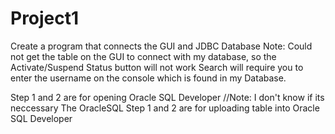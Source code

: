 # Project1
Create a program that connects the GUI and JDBC Database
Note:
Could not get the table on the GUI to connect with my database, so the Activate/Suspend Status button will not work
Search will require you to enter the username on the console which is found in my Database.

Step 1 and 2 are for opening Oracle SQL Developer
//Note: I don't know if its neccessary
The OracleSQL Step 1 and 2 are for uploading table into Oracle SQL Developer

